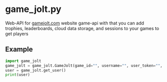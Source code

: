 # game_jolt.py
Web-API for [gamejolt.com](https://gamejolt.com/game-api) website game-api with that you can add trophies, leaderboards, cloud data storage, and sessions to your games to get players

## Example
```python
import game_jolt
game_jolt = game_jolt.GameJolt(game_id="", username="", user_token="", private_key="")
user = game_jolt.get_user()
print(user)
```
